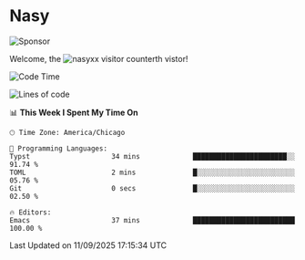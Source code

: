 # Nasy

<!--
<p align="center">
<img height="200" src="https://github-readme-stats.vercel.app/api?username=nasyxx&count_private=true&show_icons=true&theme=dracula&include_all_commits=true"/>
<img height="200" src="https://github-readme-stats.vercel.app/api/top-langs/?username=nasyxx&theme=dracula&hide=html,jupyter+notebook&count_private=true&show_icons=true"/>
</p>

  
----------------
-->

![Sponsor](https://img.shields.io/static/v1.svg?label=Sponsor&message=%E2%9D%A4&logo=GitHub&style=flat&color=pink)
 
Welcome, the ![nasyxx visitor counter](https://count.getloli.com/get/@nasyxx?theme=rule34)th vistor!
 
<!--START_SECTION:waka-->
![Code Time](http://img.shields.io/badge/Code%20Time-4%2C754%20hrs%2042%20mins-blue)

![Lines of code](https://img.shields.io/badge/From%20Hello%20World%20I%27ve%20Written-6.3%20million%20lines%20of%20code-blue)

📊 **This Week I Spent My Time On** 

```text
🕑︎ Time Zone: America/Chicago

💬 Programming Languages: 
Typst                    34 mins             ███████████████████████░░   91.74 % 
TOML                     2 mins              █░░░░░░░░░░░░░░░░░░░░░░░░   05.76 % 
Git                      0 secs              █░░░░░░░░░░░░░░░░░░░░░░░░   02.50 % 

🔥 Editors: 
Emacs                    37 mins             █████████████████████████   100.00 % 
```


 Last Updated on 11/09/2025 17:15:34 UTC
<!--END_SECTION:waka-->

<!-- ![visitors](https://visitor-badge.laobi.icu/badge?page_id=nasyxx.nasyxx) -->
